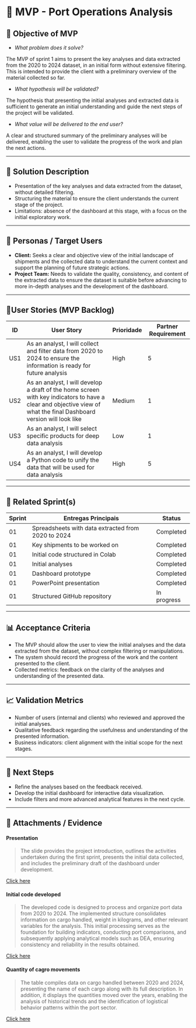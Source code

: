 # 📌 MVP - Port Operations Analysis

## 🎯 Objective of MVP
- *What problem does it solve?*

The MVP of sprint 1 aims to present the key analyses and data extracted from the 2020 to 2024 dataset, in an initial form without extensive filtering. This is intended to provide the client with a preliminary overview of the material collected so far.

- *What hypothesis will be validated?*

The hypothesis that presenting the initial analyses and extracted data is sufficient to generate an initial understanding and guide the next steps of the project will be validated.

- *What value will be delivered to the end user?*

A clear and structured summary of the preliminary analyses will be delivered, enabling the user to validate the progress of the work and plan the next actions.

---

## 📝 Solution Description
- Presentation of the key analyses and data extracted from the dataset, without detailed filtering.
- Structuring the material to ensure the client understands the current stage of the project.
- Limitations: absence of the dashboard at this stage, with a focus on the initial exploratory work.

---

## 👥 Personas / Target Users
- **Client:** Seeks a clear and objective view of the initial landscape of shipments and the collected data to understand the current context and support the planning of future strategic actions.
- **Project Team:** Needs to validate the quality, consistency, and content of the extracted data to ensure the dataset is suitable before advancing to more in-depth analyses and the development of the dashboard.

---

## 🔑User Stories (MVP Backlog)
| ID  | User Story                                                                 | Prioridade | Partner Requirement|
|-----|-----------------------------------------------------------------------------|------------|------------|
| US1 | As an analyst, I will collect and filter data from 2020 to 2024 to ensure the information is ready for future analysis         | High      | 5    |
| US2 | As an analyst, I will develop a draft of the home screen with key indicators to have a clear and objective view of what the final Dashboard version will look like         | Medium     | 1  |
| US3 | As an analyst, I will select specific products for deep data analysis         | Low      | 1   |
| US4 | As an analyst, I will develop a Python code to unify the data that will be used for data analysis         | High     | 5   |

---

## 📅 Related Sprint(s)
| Sprint | Entregas Principais                          | Status   |
|--------|----------------------------------------------|----------|
| 01 | Spreadsheets with data extracted from 2020 to 2024 | Completed |
| 01 | Key shipments to be worked on | Completed |
| 01 | Initial code structured in Colab | Completed |
| 01 | Initial analyses | Completed |
| 01 | Dashboard prototype | Completed |
| 01 | PowerPoint presentation | Completed |
| 01 | Structured GitHub repository | In progress 

---

## 📊 Acceptance Criteria
- The MVP should allow the user to view the initial analyses and the data extracted from the dataset, without complex filtering or manipulations.
- The system should record the progress of the work and the content presented to the client.
- Collected metrics: feedback on the clarity of the analyses and understanding of the presented data.

---

## 📈 Validation Metrics
- Number of users (internal and clients) who reviewed and approved the initial analyses.
- Qualitative feedback regarding the usefulness and understanding of the presented information.
- Business indicators: client alignment with the initial scope for the next stages.

---

## 🚀 Next Steps
- Refine the analyses based on the feedback received.
- Develop the initial dashboard for interactive data visualization.
- Include filters and more advanced analytical features in the next cycle.

---

## 📂 Attachments / Evidence
#### Presentation

> The slide provides the project introduction, outlines the activities undertaken during the first sprint, presents the initial data collected, and includes the preliminary draft of the dashboard under development.

[Click here](MVP/Sprit1_presentation.pdf)
  
#### Initial code developed

> The developed code is designed to process and organize port data from 2020 to 2024. The implemented structure consolidates information on cargo handled, weight in kilograms, and other relevant variables for the analysis. This initial processing serves as the foundation for building indicators, conducting port comparisons, and subsequently applying analytical models such as DEA, ensuring consistency and reliability in the results obtained.

[Click here](https://colab.research.google.com/drive/1nxS1R6oM4fPLr0s1wSfmPDeEyWlyZVY7?usp=sharing)   

#### Quantity of cagro movements

> The table compiles data on cargo handled between 2020 and 2024, presenting the name of each cargo along with its full description. In addition, it displays the quantities moved over the years, enabling the analysis of historical trends and the identification of logistical behavior patterns within the port sector.

[Click here]("Files/CD_moviment.pdf")

